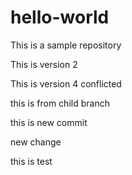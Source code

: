 # hello-world
This is a sample repository

This is version 2

This is version 4 conflicted

this is from child branch

this is new commit



new change

this is test


